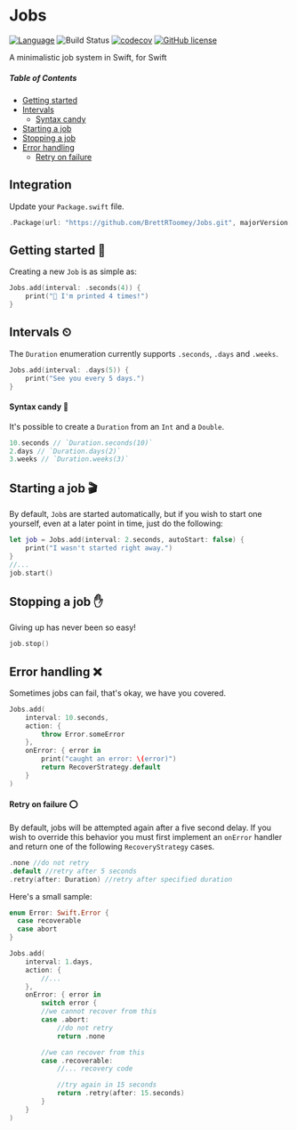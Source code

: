 # Jobs
[![Language](https://img.shields.io/badge/Swift-3-brightgreen.svg)](http://swift.org) ![Build Status](https://travis-ci.org/BrettRToomey/Jobs.svg?branch=master)
[![codecov](https://codecov.io/gh/BrettRToomey/Jobs/branch/master/graph/badge.svg)](https://codecov.io/gh/BrettRToomey/Jobs)
[![GitHub license](https://img.shields.io/badge/license-MIT-blue.svg)](https://raw.githubusercontent.com/BrettRToomey/Jobs/master/LICENSE.md)

A minimalistic job system in Swift, for Swift

##### Table of Contents
* [Getting started](#getting-started-)
* [Intervals](#intervals-)
  * [Syntax candy](#syntax-candy-)
* [Starting a job](#starting-a-job-)
* [Stopping a job](#stopping-a-job-)
* [Error handling](#error-handling-)
  * [Retry on failure](#retry-on-failure-)

## Integration
Update your `Package.swift` file.
```swift
.Package(url: "https://github.com/BrettRToomey/Jobs.git", majorVersion: 0)
```

## Getting started 🚀
Creating a new `Job` is as simple as:
```swift
Jobs.add(interval: .seconds(4)) {
    print("👋 I'm printed 4 times!")
}
```

## Intervals ⏲
The `Duration` enumeration currently supports `.seconds`, `.days` and `.weeks`.
```swift
Jobs.add(interval: .days(5)) {
    print("See you every 5 days.")
}
```
#### Syntax candy 🍭
It's possible to create a `Duration` from an `Int` and a `Double`.
```swift
10.seconds // `Duration.seconds(10)`
2.days // `Duration.days(2)`
3.weeks // `Duration.weeks(3)`
```

## Starting a job 🎬
By default, `Job`s are started automatically, but if you wish to start one yourself, even at a later point in time, just do the following:
```swift
let job = Jobs.add(interval: 2.seconds, autoStart: false) {
    print("I wasn't started right away.")
}
//...
job.start()
```

## Stopping a job ✋
Giving up has never been so easy!
```swift
job.stop()
```

## Error handling ❌
Sometimes jobs can fail, that's okay, we have you covered.
```swift
Jobs.add(
    interval: 10.seconds,
    action: {
        throw Error.someError
    }, 
    onError: { error in
        print("caught an error: \(error)")
        return RecoverStrategy.default
    }
)
```

#### Retry on failure ⭕️
By default, jobs will be attempted again after a five second delay. If you wish to override this behavior you must first implement an `onError` handler and return one of the following `RecoveryStrategy` cases.
```swift
.none //do not retry
.default //retry after 5 seconds
.retry(after: Duration) //retry after specified duration
```
Here's a small sample:
```swift 
enum Error: Swift.Error {
  case recoverable
  case abort
}

Jobs.add(
    interval: 1.days,
    action: {
        //...
    }, 
    onError: { error in
        switch error {
        //we cannot recover from this
        case .abort:
            //do not retry
            return .none

        //we can recover from this
        case .recoverable:
            //... recovery code

            //try again in 15 seconds
            return .retry(after: 15.seconds)
        }
    }
)
```
